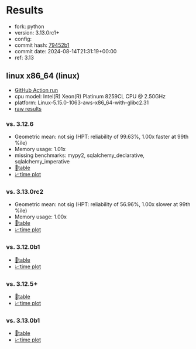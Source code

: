 # Results

- fork: python
- version: 3.13.0rc1+
- config: 
- commit hash: [79452b1](https://github.com/python/cpython/commit/79452b1)
- commit date: 2024-08-14T21:31:19+00:00
- ref: 3.13

## linux x86_64 (linux)

- [GitHub Action run](https://github.com/facebookexperimental/free-threading-benchmarking/actions/runs/10395537562)
- cpu model: Intel(R) Xeon(R) Platinum 8259CL CPU @ 2.50GHz
- platform: Linux-5.15.0-1063-aws-x86_64-with-glibc2.31
- [raw results](bm-20240814-linux-x86_64-python-3.13-3.13.0rc1%2B-79452b1.json)

### vs. 3.12.6

- Geometric mean: not sig (HPT: reliability of 99.63%, 1.00x faster at 99th %ile)
- Memory usage: 1.01x
- missing benchmarks: mypy2, sqlalchemy_declarative, sqlalchemy_imperative
- [📄table](bm-20240814-linux-x86_64-python-3.13-3.13.0rc1%2B-79452b1-vs-3.12.6.md)
- [📈time plot](bm-20240814-linux-x86_64-python-3.13-3.13.0rc1%2B-79452b1-vs-3.12.6.svg)

### vs. 3.13.0rc2

- Geometric mean: not sig (HPT: reliability of 56.96%, 1.00x slower at 99th %ile)
- Memory usage: 1.00x
- [📄table](bm-20240814-linux-x86_64-python-3.13-3.13.0rc1%2B-79452b1-vs-3.13.0rc2.md)
- [📈time plot](bm-20240814-linux-x86_64-python-3.13-3.13.0rc1%2B-79452b1-vs-3.13.0rc2.svg)

### vs. 3.12.0b1

- [📄table](bm-20240814-linux-x86_64-python-3.13-3.13.0rc1%2B-79452b1-vs-3.12.0b1.md)
- [📈time plot](bm-20240814-linux-x86_64-python-3.13-3.13.0rc1%2B-79452b1-vs-3.12.0b1.svg)

### vs. 3.12.5+

- [📄table](bm-20240814-linux-x86_64-python-3.13-3.13.0rc1%2B-79452b1-vs-3.12.5%2B.md)
- [📈time plot](bm-20240814-linux-x86_64-python-3.13-3.13.0rc1%2B-79452b1-vs-3.12.5%2B.svg)

### vs. 3.13.0b1

- [📄table](bm-20240814-linux-x86_64-python-3.13-3.13.0rc1%2B-79452b1-vs-3.13.0b1.md)
- [📈time plot](bm-20240814-linux-x86_64-python-3.13-3.13.0rc1%2B-79452b1-vs-3.13.0b1.svg)

